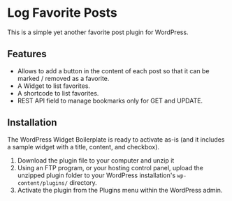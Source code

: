# Log Favorite Posts

This is a simple yet another favorite post plugin for WordPress.

## Features

* Allows to add a button in the content of each post so that it can be marked / removed as a favorite.
* A Widget to list favorites.
* A shortcode to list favorites.
* REST API field to manage bookmarks only for GET and UPDATE.

## Installation

The WordPress Widget Boilerplate is ready to activate as-is (and it includes a sample widget with a title, content, and checkbox).

1. Download the plugin file to your computer and unzip it
2. Using an FTP program, or your hosting control panel, upload the unzipped plugin folder to your WordPress installation's `wp-content/plugins/` directory.
3. Activate the plugin from the Plugins menu within the WordPress admin.